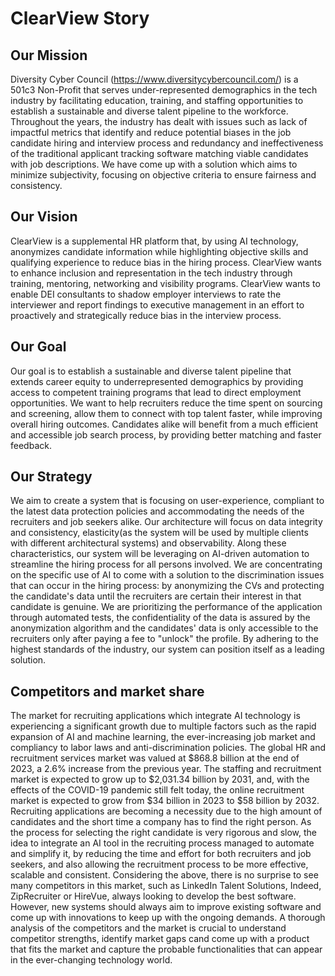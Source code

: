 # ClearView Story
## Our Mission
Diversity Cyber Council (https://www.diversitycybercouncil.com/) is a 501c3 Non-Profit that
serves under-represented demographics in the tech industry by facilitating education, training,
and staffing opportunities to establish a sustainable and diverse talent pipeline to the workforce. Throughout the years, the industry has dealt with issues such as lack of impactful metrics that identify and reduce potential biases in the job candidate hiring and interview process and redundancy and ineffectiveness of the traditional applicant tracking software matching viable candidates with job descriptions. We have come up with a solution which aims to minimize subjectivity, focusing on objective criteria to ensure fairness and consistency.

## Our Vision
ClearView is a supplemental HR platform that, by using AI technology, anonymizes candidate information while highlighting objective skills and qualifying experience to reduce bias in the hiring process. ClearView wants to enhance inclusion and representation in the tech industry through training, mentoring, networking and visibility programs. ClearView wants to enable DEI consultants to shadow employer interviews to rate the interviewer and report findings to executive management in an effort to proactively and strategically reduce bias in the interview process.

## Our Goal
Our goal is to establish a sustainable and diverse talent pipeline that extends career equity to underrepresented demographics by providing access to competent training programs that lead to direct employment opportunities. We want to help recruiters reduce the time spent on sourcing and screening, allow them to connect with top talent faster, while improving overall hiring outcomes. Candidates alike will benefit from a much efficient and accessible job search process, by providing better matching and faster feedback.

## Our Strategy
We aim to create a system that is focusing on user-experience, compliant to the latest data protection policies and accommodating the needs of the recruiters and job seekers alike. Our architecture will focus on data integrity and consistency, elasticity(as the system will be used by multiple clients with different architectural systems) and observability. Along these characteristics, our system will be leveraging on AI-driven automation to streamline the hiring process for all persons involved. We are concentrating on the specific use of AI to come with a solution to the discrimination issues that can occur in the hiring process: by anonymizing the CVs and protecting the candidate's data until the recruiters are certain their interest in that candidate is genuine. We are prioritizing the performance of the application through automated tests, the confidentiality of the data is assured by the anonymization algorithm and the candidates' data is only accessible to the recruiters only after paying a fee to "unlock" the profile. By adhering to the highest standards of the industry, our system can position itself as a leading solution.


## Competitors and market share
The market for recruiting applications which integrate AI technology is experiencing a significant growth due to multiple factors such as the rapid expansion of AI and machine learning,  the ever-increasing job market and compliancy to labor laws and anti-discrimination policies. The global HR and recruitment services market was valued at $868.8 billion at the end of 2023, a 2.6% increase from the previous year. The staffing and recruitment market is expected to grow up to $2,031.34 billion by 2031, and, with the effects of the COVID-19 pandemic still felt today, the online recruitment market is expected to grow from $34 billion in 2023 to $58 billion by 2032. Recruiting applications are becoming a necessity due to the high amount of candidates and the short time a company has to find the right person. As the process for selecting the right candidate is very rigorous and slow, the idea to integrate an AI tool in the recruiting process managed to automate and simplify it, by reducing the time and effort for both recruiters and job seekers, and also allowing the recruitment process to be more effective, scalable and consistent. Considering the above, there is no surprise to see many competitors in this market, such as LinkedIn Talent Solutions, Indeed, ZipRecruiter or HireVue, always looking to develop the best software. However, new systems should always aim to improve existing software and come up with innovations to keep up with the ongoing demands. A thorough analysis of the competitors and the market is crucial to understand competitor strengths, identify market gaps cand come up with a product that fits the market and capture the probable functionalities that can appear in the ever-changing technology world.